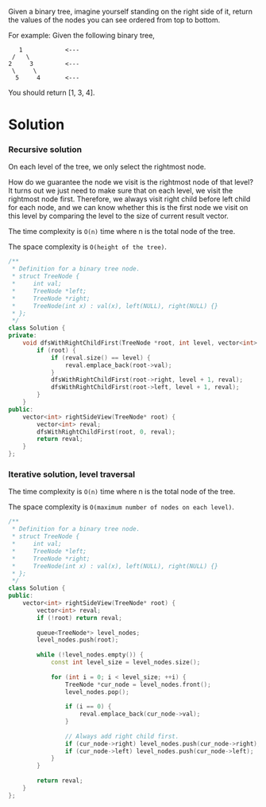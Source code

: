 Given a binary tree, imagine yourself standing on the right side of it, return the values of the nodes you can see ordered from top to bottom.

For example:
Given the following binary tree,

```
   1            <---
 /   \
2     3         <---
 \     \
  5     4       <---
```

You should return [1, 3, 4].
  

# Solution
  
### Recursive solution

On each level of the tree, we only select the rightmost node. 
  
How do we guarantee the node we visit is the rightmost node of that level?  It turns out we just need to make sure that on each level, we visit the rightmost node first. Therefore, we always visit right child before left child for each node, and we can know whether this is the first node we visit on this level by comparing the level to the size of current result vector.

The time complexity is  ```O(n)``` time  where n is the total node of the tree.
  
The space complexity is ```O(height of the tree)```.  
  
```cpp
/**
 * Definition for a binary tree node.
 * struct TreeNode {
 *     int val;
 *     TreeNode *left;
 *     TreeNode *right;
 *     TreeNode(int x) : val(x), left(NULL), right(NULL) {}
 * };
 */
class Solution {
private:
    void dfsWithRightChildFirst(TreeNode *root, int level, vector<int> &reval) {
        if (root) {
            if (reval.size() == level) {
                reval.emplace_back(root->val);
            }
            dfsWithRightChildFirst(root->right, level + 1, reval);
            dfsWithRightChildFirst(root->left, level + 1, reval);
        }
    }
public:
    vector<int> rightSideView(TreeNode* root) {
        vector<int> reval;
        dfsWithRightChildFirst(root, 0, reval);
        return reval;
    }
};
```

### Iterative solution, level traversal

The time complexity is  ```O(n)``` time  where n is the total node of the tree.
  
The space complexity is ```O(maximum number of nodes on each level)```.

```cpp
/**
 * Definition for a binary tree node.
 * struct TreeNode {
 *     int val;
 *     TreeNode *left;
 *     TreeNode *right;
 *     TreeNode(int x) : val(x), left(NULL), right(NULL) {}
 * };
 */
class Solution {
public:
    vector<int> rightSideView(TreeNode* root) {
        vector<int> reval;
        if (!root) return reval;
        
        queue<TreeNode*> level_nodes;
        level_nodes.push(root);
        
        while (!level_nodes.empty()) {
            const int level_size = level_nodes.size();
            
            for (int i = 0; i < level_size; ++i) {
                TreeNode *cur_node = level_nodes.front();
                level_nodes.pop();
                
                if (i == 0) {
                    reval.emplace_back(cur_node->val);
                }
                
                // Always add right child first.
                if (cur_node->right) level_nodes.push(cur_node->right);
                if (cur_node->left) level_nodes.push(cur_node->left);
            }
        }
        
        return reval;
    }
};
```
